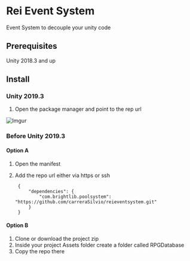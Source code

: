 # Rei Event System
Event System to decouple your unity code

## Prerequisites
Unity 2018.3 and up

## Install

### Unity 2019.3
1. Open the package manager and point to the rep url

![Imgur](https://i.imgur.com/iYGgINz.png)

### Before Unity 2019.3

#### Option A
1. Open the manifest
2. Add the repo url either via https or ssh

		{
    		"dependencies": {
        		"com.brightlib.poolsystem": "https://github.com/carreraSilvio/reieventsystem.git"
    		}
		}

#### Option B
1. Clone or download the project zip
2. Inside your project Assets folder create a folder called RPGDatabase
3. Copy the repo there
